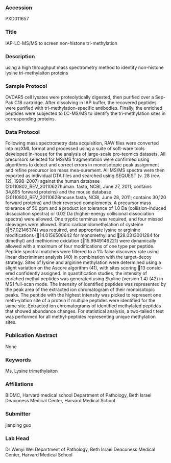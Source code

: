 ### Accession
PXD011657

### Title
IAP-LC-MS/MS to screen non-histone tri-methylation

### Description
using a high throughput mass spectrometry method to identify non-histone lysine tri-methylaiton proteins

### Sample Protocol
OVCAR5 cell lysates were proteolytically digested, then purified over a Sep-Pak C18 cartridge. After dissolving in IAP buffer, the recovered peptides were purified with tri-methylation-specific antibodies. Finally, the enriched peptides were subjected to LC-MS/MS to identify the tri-methylation sites in corresponding proteins.

### Data Protocol
Following mass spectrometry data acquisition, RAW files were converted into mzXML format and processed using a suite of soft-ware tools developed in-house for the analysis of large-scale pro-teomics datasets. All precursors selected for MS/MS fragmentation were confirmed using algorithms to detect and correct errors in monoisotopic peak assignment and refine precursor ion mass mea-surement. All MS/MS spectra were then exported as individual DTA files and searched using SEQUEST (v. 28 (rev. 12), 1998–2007) against the human database (20110802_REV_20110627human. fasta, NCBI, June 27, 2011; contains 34,895 forward proteins) and the mouse database (20110802_REV_20110628mouse.fasta, NCBI, June 28, 2011; contains 30,120 forward proteins) and their reversed complements. A precursor mass tolerance of 50 ppm and a product ion tolerance of 1.0 Da (collision-induced dissociation spectra) or 0.02 Da (higher-energy collisional dissociation spectra) were allowed. One tryptic terminus was required, and four missed cleavages were allowed. Static carbamidomethylation of cysteine (57.02146374) was required, and appropriate lysine or arginine modifications (14.0156500642 for monomethyl and 28.0313001284 for dimethyl) and methionine oxidation (15.9949146221) were dynamically allowed with a maximum of four modifications of one type per peptide. Peptide spectral matches were filtered to a 1% false discovery rate using linear discriminant analysis (40) in combination with the target-decoy strategy. Sites of lysine and arginine methylation were determined using a slight variation on the Ascore algorithm (41), with sites scoring 13 consid-ered confidently assigned. In quantification studies, the intensity of enriched methyl peptides was generated using Skyline (version 1.4) (42) in MS1 full-scan mode. The intensity of identified peptides was represented by the peak area of the extracted ion chromatogram of their monoisotopic peaks. The peptide with the highest intensity was picked to represent one meth-ylation site of a protein if multiple peptides were identified for the same site. Extracted ion chromatograms of identified methylated peptides that showed abundance changes. For statistical analysis, a two-tailed t test was performed for all methyl-peptides representing unique methylation sites.

### Publication Abstract
None

### Keywords
Ms, Lysine trimethylaiton

### Affiliations
BIDMC, Harvard medical school
Department of Pathology, Beth Israel Deaconess Medical Center, Harvard Medical School

### Submitter
jianping guo

### Lab Head
Dr Wenyi Wei
Department of Pathology, Beth Israel Deaconess Medical Center, Harvard Medical School


